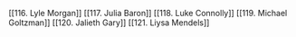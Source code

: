 [[116. Lyle Morgan]] [[117. Julia Baron]] [[118. Luke Connolly]] [[119. Michael Goltzman]] [[120. Jalieth Gary]] [[121. Liysa Mendels]]